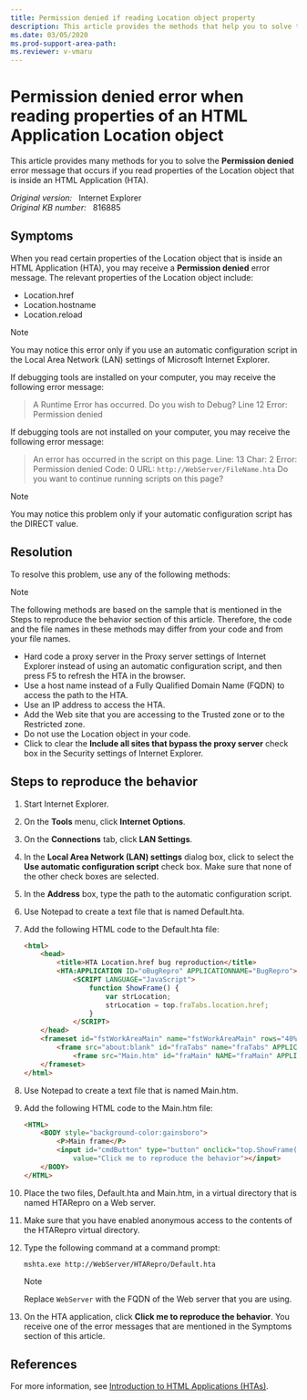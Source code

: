 ```yaml
---
title: Permission denied if reading Location object property
description: This article provides the methods that help you to solve the Permission denied error message that occurs when you read properties of the Location object that is inside an HTML Application.
ms.date: 03/05/2020
ms.prod-support-area-path:
ms.reviewer: v-vmaru
---
```

# Permission denied error when reading properties of an HTML Application Location object

This article provides many methods for you to solve the **Permission denied** error message that occurs if you read properties of the Location object that is inside an HTML Application (HTA).

_Original version:_ &nbsp; Internet Explorer  
_Original KB number:_ &nbsp; 816885

## Symptoms

When you read certain properties of the Location object that is inside an HTML Application (HTA), you may receive a **Permission denied** error message. The relevant properties of the
Location object include:

- Location.href
- Location.hostname
- Location.reload

> [!NOTE]
> You may notice this error only if you use an automatic configuration script in the Local Area Network (LAN) settings of Microsoft Internet Explorer.

If debugging tools are installed on your computer, you may receive the following error message:

> A Runtime Error has occurred. Do you wish to Debug? Line 12 Error: Permission denied

If debugging tools are not installed on your computer, you may receive the following error message:

> An error has occurred in the script on this page. Line: 13 Char: 2 Error: Permission denied Code: 0 URL: `http://WebServer/FileName.hta` Do you want to continue running scripts on this page?

> [!NOTE]
> You may notice this problem only if your automatic configuration script has the DIRECT value.

## Resolution

To resolve this problem, use any of the following methods:

> [!NOTE]
> The following methods are based on the sample that is mentioned in the Steps to reproduce the behavior section of this article. Therefore, the code and the file names in these methods may differ from your code and from your file names.

- Hard code a proxy server in the Proxy server settings of Internet Explorer instead of using an automatic configuration script, and then press F5 to refresh the HTA in the browser.
- Use a host name instead of a Fully Qualified Domain Name (FQDN) to access the path to the HTA.
- Use an IP address to access the HTA.
- Add the Web site that you are accessing to the Trusted zone or to the Restricted zone.
- Do not use the Location object in your code.
- Click to clear the **Include all sites that bypass the proxy server** check box in the Security settings of Internet Explorer.

## Steps to reproduce the behavior

1. Start Internet Explorer.
2. On the **Tools** menu, click **Internet Options**.
3. On the **Connections** tab, click **LAN Settings**.
4. In the **Local Area Network (LAN) settings** dialog box, click to select the **Use automatic configuration script** check box. Make sure that none of the other check boxes are selected.

5. In the **Address** box, type the path to the automatic configuration script.
6. Use Notepad to create a text file that is named Default.hta.
7. Add the following HTML code to the Default.hta file:

    ```html
    <html>
        <head>
            <title>HTA Location.href bug reproduction</title>
            <HTA:APPLICATION ID="oBugRepro" APPLICATIONNAME="BugRepro">
                <SCRIPT LANGUAGE="JavaScript">
                    function ShowFrame() {
                        var strLocation;
                        strLocation = top.fraTabs.location.href;
                    }
                </SCRIPT>
        </head>
        <frameset id="fstWorkAreaMain" name="fstWorkAreaMain" rows="40%,60%">
            <frame src="about:blank" id="fraTabs" name="fraTabs" APPLICATION="yes">
                <frame src="Main.htm" id="fraMain" NAME="fraMain" APPLICATION="yes">
        </frameset>
    </html>
    ```

8. Use Notepad to create a text file that is named Main.htm.
9. Add the following HTML code to the Main.htm file:

    ```html
    <HTML>
        <BODY style="background-color:gainsboro">
            <P>Main frame</P>
            <input id="cmdButton" type="button" onclick="top.ShowFrame()"
                value="Click me to reproduce the behavior"></input>
        </BODY>
    </HTML>
     ```

10. Place the two files, Default.hta and Main.htm, in a virtual directory that is named HTARepro on a Web server.

11. Make sure that you have enabled anonymous access to the contents of the HTARepro virtual directory.
12. Type the following command at a command prompt:

    ```console
    mshta.exe http://WebServer/HTARepro/Default.hta
    ```

    > [!NOTE]
    > Replace `WebServer` with the FQDN of the Web server that you are using.

13. On the HTA application, click **Click me to reproduce the behavior**. You receive one of the error messages that are mentioned in the Symptoms section of this article.

## References

For more information, see [Introduction to HTML Applications (HTAs)](/previous-versions//ms536496(v=vs.85)).
